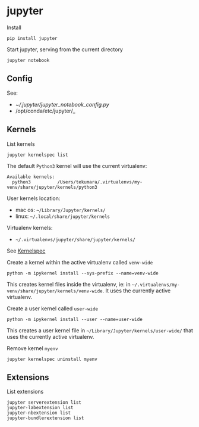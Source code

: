 # jupyter

Install

```
pip install jupyter
```

Start jupyter, serving from the current directory

```
jupyter notebook
```

## Config

See:
- _~/.jupyter/jupyter_notebook_config.py_
- /opt/conda/etc/jupyter/_



## Kernels

List kernels

```
jupyter kernelspec list
```

The default `Python3` kernel will use the current virtualenv:

```
Available kernels:
  python3          /Users/tekumara/.virtualenvs/my-venv/share/jupyter/kernels/python3
```

User kernels location:

- mac os: `~/Library/Jupyter/kernels/`
- linux: `~/.local/share/jupyter/kernels`

Virtualenv kernels:

- `~/.virtualenvs/jupyter/share/jupyter/kernels/`

See [Kernelspec](https://jupyter-client.readthedocs.io/en/latest/kernels.html#kernelspecs)

Create a kernel within the active virtualenv called `venv-wide`

```
python -m ipykernel install --sys-prefix --name=venv-wide
```

This creates kernel files inside the virtualenv, ie: in `~/.virtualenvs/my-venv/share/jupyter/kernels/venv-wide`. It uses the currently active virtualenv.

Create a user kernel called `user-wide`

```
python -m ipykernel install --user --name=user-wide
```

This creates a user kernel file in `~/Library/Jupyter/kernels/user-wide/` that uses the currently active virtualenv.

Remove kernel `myenv`

```
jupyter kernelspec uninstall myenv
```

## Extensions

List extensions

```
jupyter serverextension list
jupyter-labextension list
jupyter-nbextension list
jupyter-bundlerextension list
```
